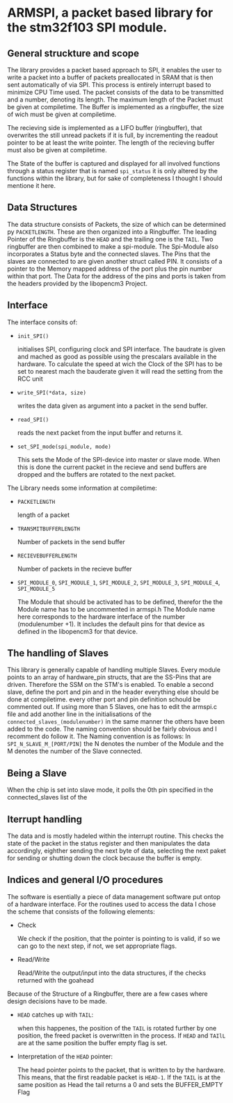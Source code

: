 # ARMSPI, a packet based library for the stm32f103 SPI module.
## General struckture and scope
The library provides a packet based approach to SPI, it enables the user to write a packet into a buffer of packets preallocated in SRAM that is then sent automatically of via SPI.
This process is entirely interrupt based to minimize CPU Time used.
The packet consists of the data to be transmitted and a number, denoting its length.
The maximum length of the Packet must be given at compiletime.
The Buffer is implemented as a ringbuffer, the size of wich must be given at compiletime.

The recieving side is implemented as a LIFO buffer (ringbuffer), that overwrites the still unread packets if it is full, by incrementing the readout pointer to be at least the write pointer.
The length of the recieving buffer must also be given at compiletime.

The State of the buffer is captured and displayed for all involved functions through a status register that is named `spi_status` it is only altered by the functions within the library, but for sake of completeness I thought I should mentione it here.

## Data Structures
The data structure consists of Packets, the size of which can be determined py `PACKETLENGTH`.
These are then organized into a Ringbuffer.
The leading Pointer of the Ringbuffer is the `HEAD` and the trailing one is the `TAIL`.
Two ringbuffer are then combined to make a spi-module.
The Spi-Module also incorporates a Status byte and the connected slaves.
The Pins that the slaves are connected to are given another struct called PIN. It consists of a pointer to the Memory mapped address of the port plus the pin number within that port.
The Data for the address of the pins and ports is taken from the headers provided by the libopencm3 Project.

## Interface
The interface consits of:
* `init_SPI()`

    initialises SPI, configuring clock and SPI interface. The baudrate is given and mached as good as possible using the prescalars available in the hardware.
    To calculate the speed at wich the Clock of the SPI has to be set to nearest mach the bauderate given it will read the setting from the RCC unit

* `write_SPI(*data, size)`

    writes the data given as argument into a packet in the send buffer.

* `read_SPI()`

    reads the next packet from the input buffer and returns it.

* `set_SPI_mode(spi_module, mode)`

    This sets the Mode of the SPI-device into master or slave mode. When this is done the current packet in the recieve and send buffers are dropped and the buffers are rotated to the next packet.

The Library needs some information at compiletime:
* `PACKETLENGTH`

    length of a packet

* `TRANSMITBUFFERLENGTH`

    Number of packets in the send buffer

* `RECIEVEBUFFERLENGTH`

    Number of packets in the recieve buffer

* `SPI_MODULE_0`, `SPI_MODULE_1`, `SPI_MODULE_2`, `SPI_MODULE_3`, `SPI_MODULE_4`, `SPI_MODULE_5`

    The Module that should be activated has to be defined, therefor the the Module name has to be uncommented in armspi.h
    The Module name here corresponds to the hardware interface of the number (modulenumber +1).
    It includes the default pins for that device as defined in the libopencm3 for that device.

## The handling of Slaves
This library is generally capable of handling multiple Slaves. 
Every module points to an array of hardware_pin structs, that are the SS-Pins that are driven. 
Therefore the SSM on the STM's is enabled. To enable a second slave, define the port and pin and in the header everything else should be done at compiletime. every other port and pin definition schould be commented out. 
If using more than 5 Slaves, one has to edit the armspi.c file and add another line in the initialisations of the `connected_slaves_(modulenumber)` in the same manner the others have been added to the code.
The naming convention should be fairly obvious and I recomment do follow it.
The Naming convention is as follows:
In `SPI_N_SLAVE_M_[PORT/PIN]` the N denotes the number of the Module and the M denotes the number of the Slave connected.

## Being a Slave
When the chip is set into slave mode, it polls the 0th pin specified in the connected_slaves list of the 
## Iterrupt handling
The data and is mostly hadeled within the interrupt routine. This checks the state of the packet in the status register and then manipulates the data accordingly, eighther sending the next byte of data,
selecting the next paket for sending or shutting down the clock because the buffer is empty.

## Indices and general I/O procedures
The software is esentially a piece of data management software put ontop of a hardware interface. For the routines used to access the data I chose the scheme that consists of the following elements:
* Check

    We check if the position, that the pointer is pointing to is valid, if so we can go to the next step, if not, we set appropriate flags.

* Read/Write

    Read/Write the output/input into the data structures, if the checks returned with the goahead

Because of the Structure of a Ringbuffer, there are a few cases where design decisions have to be made.
* `HEAD` catches up with `TAIL`:

   when this happenes, the position of the `TAIL` is rotated further by one position, the freed packet is overwritten in the process.
   If `HEAD` and `TAIlL` are at the same position the buffer empty flag is set.

* Interpretation of the `HEAD` pointer:

   The head pointer points to the packet, that is written to by the hardware. This means, that the first readable packet is `HEAD-1`. If the `TAIL` is at the same position as Head the tail returns a 0 and sets the BUFFER_EMPTY Flag
